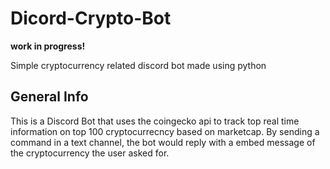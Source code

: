# Dicord-Crypto-Bot
**work in progress!**

Simple cryptocurrency related discord bot made using python

## General Info
This is a Discord Bot that uses the coingecko api to track top real time information on top 100 cryptocurrecncy based on marketcap. By sending a command in a text channel, the bot would reply with a embed message of the cryptocurrency the user asked for. 



